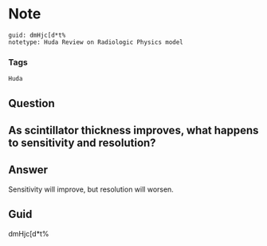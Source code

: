 # Note
```
guid: dmHjc[d*t%
notetype: Huda Review on Radiologic Physics model
```

### Tags
```
Huda
```

## Question
<h2>As scintillator thickness improves, what happens to sensitivity and resolution?</h2>

## Answer
<section>
<p>Sensitivity will improve, but resolution will worsen.</p>

</section>

## Guid
dmHjc[d*t%
